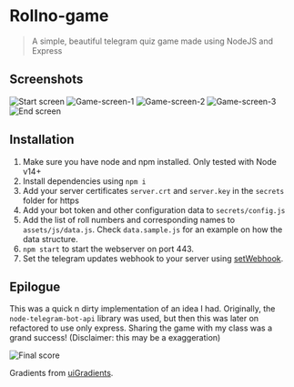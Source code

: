 # Rollno-game

> A simple, beautiful telegram quiz game made using NodeJS and Express

## Screenshots

![Start screen](demo/mobile-home.png)
![Game-screen-1](demo/mobile-play-1.png)
![Game-screen-2](demo/mobile-play-2.png)
![Game-screen-3](demo/mobile-play-3.png)
![End screen](demo/mobile-end.png)

## Installation

1. Make sure you have node and npm installed. Only tested with Node v14+
2. Install dependencies using `npm i`
3. Add your server certificates `server.crt` and `server.key` in the `secrets` folder for https
4. Add your bot token and other configuration data to `secrets/config.js`
5. Add the list of roll numbers and corresponding names to `assets/js/data.js`. Check `data.sample.js` for an example on how the data structure.
6. `npm start` to start the webserver on port 443.
7. Set the telegram updates webhook to your server using [setWebhook](https://core.telegram.org/bots/api#setwebhook).

## Epilogue

This was a quick n dirty implementation of an idea I had. Originally, the `node-telegram-bot-api` library was used, but then this was later on refactored to use only express. Sharing the game with my class was a grand success! (Disclaimer: this may be a exaggeration)

![Final score](demo/final-score.jpg)

Gradients from [uiGradients](https://github.com/Ghosh/uiGradients).
